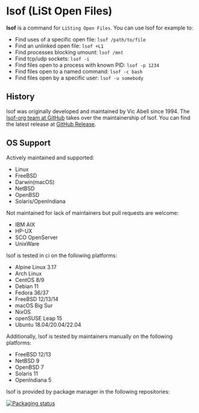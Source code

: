 # lsof (LiSt Open Files)

**lsof** is a command for `LiSting Open Files`. You can use lsof for example to:

- Find uses of a specific open file: `lsof /path/to/file`
- Find an unlinked open file: `lsof +L1`
- Find processes blocking umount: `lsof /mnt`
- Find tcp/udp sockets: `lsof -i`
- Find files open to a process with known PID: `lsof -p 1234`
- Find files open to a named command: `lsof -c bash`
- Find files open by a specific user: `lsof -u somebody`

## History

lsof was originally developed and maintained by Vic Abell since 1994. The [lsof-org team at GitHub](https://github.com/lsof-org/lsof) takes over the maintainership of lsof. You can find the latest release at [GitHub Release](https://github.com/lsof-org/lsof/releases).

## OS Support

Actively maintained and supported:

- Linux
- FreeBSD
- Darwin(macOS)
- NetBSD
- OpenBSD
- Solaris/OpenIndiana

Not maintained for lack of maintainers but pull requests are welcome:

- IBM AIX
- HP-UX
- SCO OpenServer
- UnixWare

lsof is tested in ci on the following platforms:

- Alpine Linux 3.17
- Arch Linux
- CentOS 8/9
- Debian 11
- Fedora 36/37
- FreeBSD 12/13/14
- macOS Big Sur
- NixOS
- openSUSE Leap 15
- Ubuntu 18.04/20.04/22.04

Additionally, lsof is tested by maintainers manually on the following platforms:

- FreeBSD 12/13
- NetBSD 9
- OpenBSD 7
- Solaris 11
- OpenIndiana 5

lsof is provided by package manager in the following repositories:

<a href="https://repology.org/project/lsof/versions">
    <img src="https://repology.org/badge/vertical-allrepos/lsof.svg" alt="Packaging status">
</a>